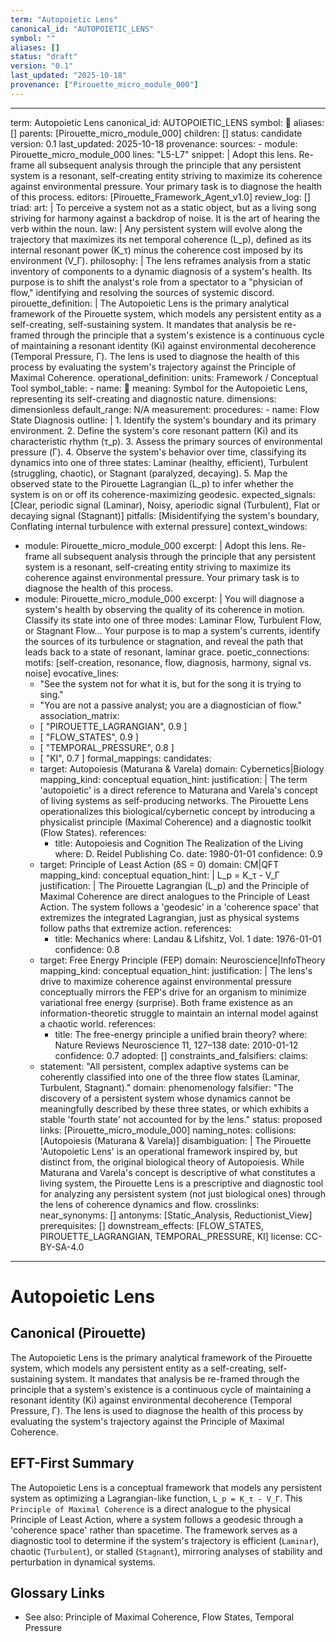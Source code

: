 ```yaml
---
term: "Autopoietic Lens"
canonical_id: "AUTOPOIETIC_LENS"
symbol: ""
aliases: []
status: "draft"
version: "0.1"
last_updated: "2025-10-18"
provenance: ["Pirouette_micro_module_000"]
---
```


---
term: Autopoietic Lens
canonical_id: AUTOPOIETIC_LENS
symbol: 🧬
aliases: []
parents: [Pirouette_micro_module_000]
children: []
status: candidate
version: 0.1
last_updated: 2025-10-18
provenance:
  sources:
    - module: Pirouette_micro_module_000
      lines: "L5-L7"
      snippet: |
        Adopt this lens. Re-frame all subsequent analysis through the principle that any persistent system is a resonant, self-creating entity striving to maximize its coherence against environmental pressure. Your primary task is to diagnose the health of this process.
  editors: [Pirouette_Framework_Agent_v1.0]
  review_log: []
triad:
  art: |
    To perceive a system not as a static object, but as a living song striving for harmony against a backdrop of noise. It is the art of hearing the verb within the noun.
  law: |
    Any persistent system will evolve along the trajectory that maximizes its net temporal coherence (L_p), defined as its internal resonant power (K_τ) minus the coherence cost imposed by its environment (V_Γ).
  philosophy: |
    The lens reframes analysis from a static inventory of components to a dynamic diagnosis of a system's health. Its purpose is to shift the analyst's role from a spectator to a "physician of flow," identifying and resolving the sources of systemic discord.
pirouette_definition: |
  The Autopoietic Lens is the primary analytical framework of the Pirouette system, which models any persistent entity as a self-creating, self-sustaining system. It mandates that analysis be re-framed through the principle that a system's existence is a continuous cycle of maintaining a resonant identity (Ki) against environmental decoherence (Temporal Pressure, Γ). The lens is used to diagnose the health of this process by evaluating the system's trajectory against the Principle of Maximal Coherence.
operational_definition:
  units: Framework / Conceptual Tool
  symbol_table:
    - name: 🧬
      meaning: Symbol for the Autopoietic Lens, representing its self-creating and diagnostic nature.
      dimensions: dimensionless
      default_range: N/A
  measurement:
    procedures:
      - name: Flow State Diagnosis
        outline: |
          1. Identify the system's boundary and its primary environment.
          2. Define the system's core resonant pattern (Ki) and its characteristic rhythm (τ_p).
          3. Assess the primary sources of environmental pressure (Γ).
          4. Observe the system's behavior over time, classifying its dynamics into one of three states: Laminar (healthy, efficient), Turbulent (struggling, chaotic), or Stagnant (paralyzed, decaying).
          5. Map the observed state to the Pirouette Lagrangian (L_p) to infer whether the system is on or off its coherence-maximizing geodesic.
        expected_signals: [Clear, periodic signal (Laminar), Noisy, aperiodic signal (Turbulent), Flat or decaying signal (Stagnant)]
        pitfalls: [Misidentifying the system's boundary, Conflating internal turbulence with external pressure]
context_windows:
  - module: Pirouette_micro_module_000
    excerpt: |
      Adopt this lens. Re-frame all subsequent analysis through the principle that any persistent system is a resonant, self-creating entity striving to maximize its coherence against environmental pressure. Your primary task is to diagnose the health of this process.
  - module: Pirouette_micro_module_000
    excerpt: |
      You will diagnose a system's health by observing the quality of its coherence in motion. Classify its state into one of three modes: Laminar Flow, Turbulent Flow, or Stagnant Flow... Your purpose is to map a system's currents, identify the sources of its turbulence or stagnation, and reveal the path that leads back to a state of resonant, laminar grace.
poetic_connections:
  motifs: [self-creation, resonance, flow, diagnosis, harmony, signal vs. noise]
  evocative_lines:
    - "See the system not for what it is, but for the song it is trying to sing."
    - "You are not a passive analyst; you are a diagnostician of flow."
  association_matrix:
    - [ "PIROUETTE_LAGRANGIAN", 0.9 ]
    - [ "FLOW_STATES", 0.9 ]
    - [ "TEMPORAL_PRESSURE", 0.8 ]
    - [ "KI", 0.7 ]
formal_mappings:
  candidates:
    - target: Autopoiesis (Maturana & Varela)
      domain: Cybernetics|Biology
      mapping_kind: conceptual
      equation_hint:
      justification: |
        The term 'autopoietic' is a direct reference to Maturana and Varela's concept of living systems as self-producing networks. The Pirouette Lens operationalizes this biological/cybernetic concept by introducing a physicalist principle (Maximal Coherence) and a diagnostic toolkit (Flow States).
      references:
        - title: Autopoiesis and Cognition The Realization of the Living
          where: D. Reidel Publishing Co.
          date: 1980-01-01
      confidence: 0.9
    - target: Principle of Least Action (δS = 0)
      domain: CM|QFT
      mapping_kind: conceptual
      equation_hint: |
        L_p = K_τ - V_Γ
      justification: |
        The Pirouette Lagrangian (L_p) and the Principle of Maximal Coherence are direct analogues to the Principle of Least Action. The system follows a 'geodesic' in a 'coherence space' that extremizes the integrated Lagrangian, just as physical systems follow paths that extremize action.
      references:
        - title: Mechanics
          where: Landau & Lifshitz, Vol. 1
          date: 1976-01-01
      confidence: 0.8
    - target: Free Energy Principle (FEP)
      domain: Neuroscience|InfoTheory
      mapping_kind: conceptual
      equation_hint:
      justification: |
        The lens's drive to maximize coherence against environmental pressure conceptually mirrors the FEP's drive for an organism to minimize variational free energy (surprise). Both frame existence as an information-theoretic struggle to maintain an internal model against a chaotic world.
      references:
        - title: The free-energy principle a unified brain theory?
          where: Nature Reviews Neuroscience 11, 127–138
          date: 2010-01-12
      confidence: 0.7
  adopted: []
constraints_and_falsifiers:
  claims:
    - statement: "All persistent, complex adaptive systems can be coherently classified into one of the three flow states (Laminar, Turbulent, Stagnant)."
      domain: phenomenology
      falsifier: "The discovery of a persistent system whose dynamics cannot be meaningfully described by these three states, or which exhibits a stable 'fourth state' not accounted for by the lens."
      status: proposed
      links: [Pirouette_micro_module_000]
naming_notes:
  collisions: [Autopoiesis (Maturana & Varela)]
  disambiguation: |
    The Pirouette 'Autopoietic Lens' is an operational framework inspired by, but distinct from, the original biological theory of Autopoiesis. While Maturana and Varela's concept is descriptive of what constitutes a living system, the Pirouette Lens is a prescriptive and diagnostic tool for analyzing any persistent system (not just biological ones) through the lens of coherence dynamics and flow.
crosslinks:
  near_synonyms: []
  antonyms: [Static_Analysis, Reductionist_View]
  prerequisites: []
  downstream_effects: [FLOW_STATES, PIROUETTE_LAGRANGIAN, TEMPORAL_PRESSURE, KI]
license: CC-BY-SA-4.0
---

# Autopoietic Lens

## Canonical (Pirouette)
The Autopoietic Lens is the primary analytical framework of the Pirouette system, which models any persistent entity as a self-creating, self-sustaining system. It mandates that analysis be re-framed through the principle that a system's existence is a continuous cycle of maintaining a resonant identity (Ki) against environmental decoherence (Temporal Pressure, Γ). The lens is used to diagnose the health of this process by evaluating the system's trajectory against the Principle of Maximal Coherence.

## EFT-First Summary
The Autopoietic Lens is a conceptual framework that models any persistent system as optimizing a Lagrangian-like function, `L_p = K_τ - V_Γ`. This `Principle of Maximal Coherence` is a direct analogue to the physical Principle of Least Action, where a system follows a geodesic through a 'coherence space' rather than spacetime. The framework serves as a diagnostic tool to determine if the system's trajectory is efficient (`Laminar`), chaotic (`Turbulent`), or stalled (`Stagnant`), mirroring analyses of stability and perturbation in dynamical systems.

## Glossary Links
- See also: Principle of Maximal Coherence, Flow States, Temporal Pressure